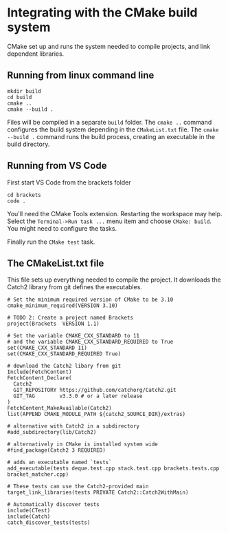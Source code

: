 # Integrating with the CMake build system

CMake set up and runs the system needed to compile projects, and link dependent libraries.

## Running from linux command line 

```
mkdir build
cd build
cmake ..
cmake --build .
```
Files will be compiled in a separate `build` folder.
The `cmake ..` command configures the build system depending in the `CMakeList.txt` file.
The `cmake --build .` command runs the build process, creating an executable in the build directory.

## Running from VS Code

First start VS Code from the brackets folder
```
cd brackets
code .
```

You'll need the CMake Tools extension. Restarting the workspace may help.
Select the `Terminal->Run task ...` menu item and choose `CMake: build`. You might need to configure the tasks.

Finally run the `CMake test` task.

## The CMakeList.txt file

This file sets up everything needed to compile the project.
It downloads the Catch2 library from git
defines the executables. 
```
# Set the minimum required version of CMake to be 3.10
cmake_minimum_required(VERSION 3.10)

# TODO 2: Create a project named Brackets
project(Brackets  VERSION 1.1)

# Set the variable CMAKE_CXX_STANDARD to 11
# and the variable CMAKE_CXX_STANDARD_REQUIRED to True
set(CMAKE_CXX_STANDARD 11)
set(CMAKE_CXX_STANDARD_REQUIRED True)

# download the Catch2 libary from git 
Include(FetchContent)
FetchContent_Declare(
  Catch2
  GIT_REPOSITORY https://github.com/catchorg/Catch2.git
  GIT_TAG        v3.3.0 # or a later release
)
FetchContent_MakeAvailable(Catch2)
list(APPEND CMAKE_MODULE_PATH ${catch2_SOURCE_DIR}/extras)

# alternative with Catch2 in a subdirectory
#add_subdirectory(lib/Catch2)

# alternatively in CMake is installed system wide
#find_package(Catch2 3 REQUIRED)

# adds an executable named `tests`
add_executable(tests deque.test.cpp stack.test.cpp brackets.tests.cpp bracket_matcher.cpp)

# These tests can use the Catch2-provided main
target_link_libraries(tests PRIVATE Catch2::Catch2WithMain)

# Automatically discover tests
include(CTest)
include(Catch)
catch_discover_tests(tests)
```


